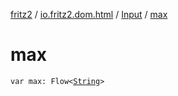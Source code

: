 [fritz2](../../index.md) / [io.fritz2.dom.html](../index.md) / [Input](index.md) / [max](./max.md)

# max

`var max: Flow<`[`String`](https://kotlinlang.org/api/latest/jvm/stdlib/kotlin/-string/index.html)`>`